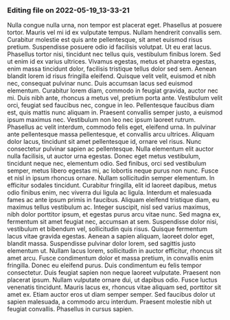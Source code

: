 

### Editing file on 2022-05-19_13-33-21

Nulla congue nulla urna, non tempor est placerat eget. Phasellus at posuere tortor. Mauris vel mi id ex vulputate tempus. Nullam hendrerit convallis sem. Curabitur molestie est quis ante pellentesque, sit amet euismod risus pretium. Suspendisse posuere odio id facilisis volutpat. Ut eu erat lacus.
Phasellus tortor nisi, tincidunt nec tellus quis, vestibulum finibus lorem. Sed ut enim id ex varius ultrices. Vivamus egestas, metus et pharetra egestas, enim massa tincidunt dolor, facilisis tristique tellus dolor sed sem. Aenean blandit lorem id risus fringilla eleifend. Quisque velit velit, euismod et nibh nec, consequat pulvinar nunc. Duis accumsan lacus sed euismod elementum. Curabitur lorem diam, commodo in feugiat gravida, auctor nec mi. Duis nibh ante, rhoncus a metus vel, pretium porta ante. Vestibulum velit orci, feugiat sed faucibus nec, congue in leo. Pellentesque faucibus diam est, quis mattis nunc aliquam in. Praesent convallis semper justo, a euismod ipsum maximus nec.
Vestibulum non leo nec ipsum laoreet rutrum. Phasellus ac velit interdum, commodo felis eget, eleifend urna. In pulvinar ante pellentesque massa pellentesque, et convallis arcu ultrices. Aliquam dolor lacus, tincidunt sit amet pellentesque id, ornare vel risus. Nunc consectetur pulvinar sapien ac pellentesque. Nulla elementum elit auctor nulla facilisis, ut auctor urna egestas. Donec eget metus vestibulum, tincidunt neque nec, elementum odio. Sed finibus, orci sed vestibulum semper, metus libero egestas mi, ac lobortis neque purus non nunc. Fusce et nisl in ipsum rhoncus ornare. Nullam sollicitudin semper elementum. In efficitur sodales tincidunt. Curabitur fringilla, elit id laoreet dapibus, metus odio finibus enim, nec viverra dui ligula ac ligula. Interdum et malesuada fames ac ante ipsum primis in faucibus.
Aliquam eleifend tristique diam, eu maximus tellus vestibulum ac. Integer suscipit, nisl sed varius maximus, nibh dolor porttitor ipsum, et egestas purus arcu vitae nunc. Sed magna ex, fermentum sit amet feugiat nec, accumsan at sem. Suspendisse dolor nisi, vestibulum et bibendum vel, sollicitudin quis risus. Quisque fermentum lacus vitae gravida egestas. Aenean a sapien aliquam, laoreet dolor eget, blandit massa. Suspendisse pulvinar dolor lorem, sed sagittis justo elementum ut. Nullam lacus lorem, sollicitudin in auctor efficitur, rhoncus sit amet arcu. Fusce condimentum dolor et massa pretium, in convallis enim fringilla. Donec eu eleifend purus. Duis condimentum eu felis tempor consectetur. Duis feugiat sapien non neque laoreet vulputate.
Praesent non placerat ipsum. Nullam vulputate ornare dui, ut dapibus odio. Fusce luctus venenatis tincidunt. Mauris lacus ex, rhoncus vitae aliquam sed, porttitor sit amet ex. Etiam auctor eros ut diam semper semper. Sed faucibus dolor ut sapien malesuada, a commodo arcu interdum. Praesent molestie nibh ut feugiat convallis. Phasellus in cursus sapien.


